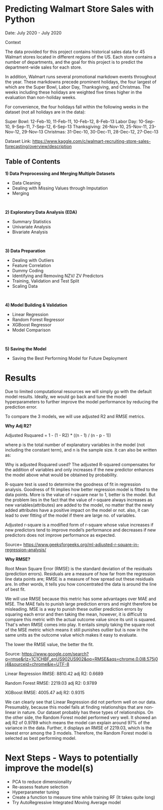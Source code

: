 # Predicting Walmart Store Sales with Python

Date: July 2020 - July 2020

Context

The data provided for this project contains historical sales data for 45 Walmart stores located in different regions of the US. Each store contains a number of departments, and the goal for this project is to predict the department-wide sales for each store.

In addition, Walmart runs several promotional markdown events throughout the year. These markdowns precede prominent holidays, the four largest of which are the Super Bowl, Labor Day, Thanksgiving, and Christmas. The weeks including these holidays are weighted five times higher in the evaluation than non-holiday weeks.

For convenience, the four holidays fall within the following weeks in the dataset (not all holidays are in the data):

Super Bowl: 12-Feb-10, 11-Feb-11, 10-Feb-12, 8-Feb-13
Labor Day: 10-Sep-10, 9-Sep-11, 7-Sep-12, 6-Sep-13
Thanksgiving: 26-Nov-10, 25-Nov-11, 23-Nov-12, 29-Nov-13
Christmas: 31-Dec-10, 30-Dec-11, 28-Dec-12, 27-Dec-13

Dataset Link: https://www.kaggle.com/c/walmart-recruiting-store-sales-forecasting/overview/description

## Table of Contents
**1) Data Preprocessing and Merging Multiple Datasets** 
- Data Cleaning
- Dealing with Missing Values through Imputation
- Merging
<br>

**2) Exploratory Data Analysis (EDA)**
- Summary Statistics
- Univariate Analysis
- Bivariate Analysis
<br>

**3) Data Preparation**
- Dealing with Outliers
- Feature Correlation
- Dummy Coding
- Identifying and Removing NZV/ ZV Predictors
- Training, Validation and Test Split
- Scaling Data
<br>

**4) Model Building & Validation**
- Linear Regression
- Random Forest Regressor
- XGBoost Regressor
- Model Comparison
<br>

**5) Saving the Model**
- Saving the Best Performing Model for Future Deployment

# Results

Due to limited computational resources we will simply go with the default model results. Ideally, we would go back and tune the model hyperparameters to further improve the model performance by reducing the prediction error.

To compare the 3 models, we will use adjusted R2 and RMSE metrics.

**Why Adj R2?**

Adjusted Rsquared = 1 - (1 - R2) * ((n - 1) / (n - p - 1))

where p is the total number of explanatory variables in the model (not including the constant term), and n is the sample size. It can also be written as:

Why is adjusted Rsquared used? The adjusted R-squared compensates for the addition of variables and only increases if the new predictor enhances the model above what would be obtained by probability.

R-square test is used to determine the goodness of fit in regression analysis. Goodness of fit implies how better regression model is fitted to the data points. More is the value of r-square near to 1, better is the model. But the problem lies in the fact that the value of r-square always increases as new variables(attributes) are added to the model, no matter that the newly added attributes have a positive impact on the model or not. also, it can lead to over fitting of the model if there are large no. of variables.

Adjusted r-square is a modified form of r-square whose value increases if new predictors tend to improve model’s performance and decreases if new predictors does not improve performance as expected.

Source= https://www.geeksforgeeks.org/ml-adjusted-r-square-in-regression-analysis/

**Why RMSE?**

Root Mean Square Error (RMSE) is the standard deviation of the residuals (prediction errors). Residuals are a measure of how far from the regression line data points are; RMSE is a measure of how spread out these residuals are. In other words, it tells you how concentrated the data is around the line of best fit.

We will use RMSE because this metric has some advantages over MAE and MSE. The MAE fails to punish large prediction errors and might therefore be misleading. MSE is a way to punish these outlier prediction errors by squaring each error and then taking the mean, however, it is difficult to compare this metric with the actual outcome value since its unit is squared. That's when RMSE comes into play. It entails simply taking the square root of the MSE metric which means it still punishes outlier but is now in the same units as the outcome value which makes it easy to evaluate.

The lower the RMSE value, the better the fit.

Source: https://www.google.com/search?q=rmse&rlz=1C1CHBF_enUS902US902&oq=RMSE&aqs=chrome.0.0l8.575j0j4&sourceid=chrome&ie=UTF-8

Linear Regression
RMSE: 8810.42
adj R2: 0.6689

Random Forest
RMSE: 2219.03
adj R2: 0.9789

XGBoost
RMSE: 4005.47
adj R2: 0.9315

We can clearly see that Linear Regression did not perform well on our data. Presumably, because this model fails at finding relationships that are non-linear in nature. Our dataset probably has these types of relationships. On the other side, the Random Forest model performed very well. It showed an adj R2 of 0.9789 which means the model can explain around 97% of the variance in the data. Further, it displays an RMSE of 2219.03, which is the lowest error among the 3 models. Therefore, the Random Forest model is selected as best performing model.

# Next Steps - Ways to potentially improve the model(s)

- PCA to reduce dimensionality
- Re-assess feature selection
- Hyperparameter tuning
- Create a function to measure time while training RF (It takes quite long)
- Try AutoRegressive Integrated Moving Average model

